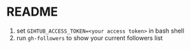 # README

1. set `GIHTUB_ACCESS_TOKEN=<your access token>` in bash shell
2. run `gh-followers` to show your current followers list
